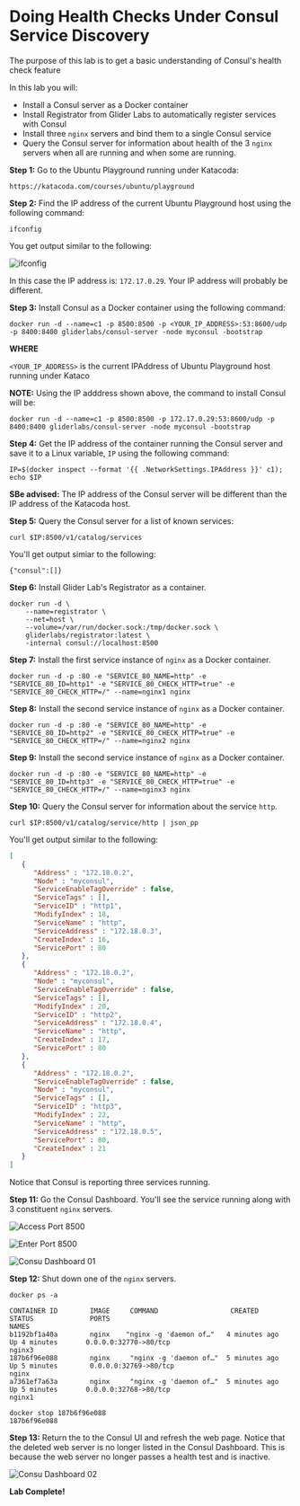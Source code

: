 # Doing Health Checks Under Consul Service Discovery

The purpose of this lab is to get a basic understanding of Consul's health check feature

In this lab you will:

* Install a Consul server as a Docker container
* Install Registrator from Glider Labs to automatically register services with Consul
* Install three `nginx` servers and bind them to a single Consul service
* Query the Consul server for information about health of the 3 `nginx` servers when all are running and when some are running.

**Step 1:** Go to the Ubuntu Playground running under Katacoda:

`https://katacoda.com/courses/ubuntu/playground`

**Step 2:** Find the IP address of the current Ubuntu Playground host using the following command:

`ifconfig`

You get output similar to the following:

![ifconfig](images/ifconfig.png)

In this case the IP address is: `172.17.0.29`. Your IP address will probably be different.

**Step 3:** Install Consul as a Docker container using the following command:

`docker run -d --name=c1 -p 8500:8500 -p <YOUR_IP_ADDRESS>:53:8600/udp -p 8400:8400 gliderlabs/consul-server -node myconsul -bootstrap`

**WHERE** 

`<YOUR_IP_ADDRESS>` is the current IPAddress of Ubuntu Playground host running under Kataco

**NOTE:** Using the IP adddress shown above, the command to install Consul will be:

`docker run -d --name=c1 -p 8500:8500 -p 172.17.0.29:53:8600/udp -p 8400:8400 gliderlabs/consul-server -node myconsul -bootstrap`

**Step 4:** Get the IP address of the container running the Consul server and save it to a Linux variable, `IP` using the following command:

`IP=$(docker inspect --format '{{ .NetworkSettings.IPAddress }}' c1); echo $IP`

**SBe advised:** The IP address of the Consul server will be different than the IP address of the Katacoda host.

**Step 5:** Query the Consul server for a list of known services:

`curl $IP:8500/v1/catalog/services`

You'll get output simiar to the following:

`{"consul":[]}`

**Step 6:** Install Glider Lab's Registrator as a container.

```
docker run -d \
    --name=registrator \
    --net=host \
    --volume=/var/run/docker.sock:/tmp/docker.sock \
    gliderlabs/registrator:latest \
    -internal consul://localhost:8500
```

**Step 7:** Install the first service instance of `nginx` as a Docker container.

`docker run -d -p :80 -e "SERVICE_80_NAME=http" -e "SERVICE_80_ID=http1" -e "SERVICE_80_CHECK_HTTP=true" -e "SERVICE_80_CHECK_HTTP=/" --name=nginx1 nginx`

**Step 8:** Install the second service instance of `nginx` as a Docker container.

`docker run -d -p :80 -e "SERVICE_80_NAME=http" -e "SERVICE_80_ID=http2" -e "SERVICE_80_CHECK_HTTP=true" -e "SERVICE_80_CHECK_HTTP=/" --name=nginx2 nginx`

**Step 9:** Install the second service instance of `nginx` as a Docker container.

`docker run -d -p :80 -e "SERVICE_80_NAME=http" -e "SERVICE_80_ID=http3" -e "SERVICE_80_CHECK_HTTP=true" -e "SERVICE_80_CHECK_HTTP=/" --name=nginx3 nginx`

**Step 10:** Query the Consul server for information about the service `http`.

`curl $IP:8500/v1/catalog/service/http | json_pp`

You'll get output similar to the following:

```json
[
   {
      "Address" : "172.18.0.2",
      "Node" : "myconsul",
      "ServiceEnableTagOverride" : false,
      "ServiceTags" : [],
      "ServiceID" : "http1",
      "ModifyIndex" : 18,
      "ServiceName" : "http",
      "ServiceAddress" : "172.18.0.3",
      "CreateIndex" : 16,
      "ServicePort" : 80
   },
   {
      "Address" : "172.18.0.2",
      "Node" : "myconsul",
      "ServiceEnableTagOverride" : false,
      "ServiceTags" : [],
      "ModifyIndex" : 20,
      "ServiceID" : "http2",
      "ServiceAddress" : "172.18.0.4",
      "ServiceName" : "http",
      "CreateIndex" : 17,
      "ServicePort" : 80
   },
   {
      "Address" : "172.18.0.2",
      "ServiceEnableTagOverride" : false,
      "Node" : "myconsul",
      "ServiceTags" : [],
      "ServiceID" : "http3",
      "ModifyIndex" : 22,
      "ServiceName" : "http",
      "ServiceAddress" : "172.18.0.5",
      "ServicePort" : 80,
      "CreateIndex" : 21
   }
]
```

Notice that Consul is reporting three services running.


**Step 11:** Go the Consul Dashboard. You'll see the service running along with 3 constituent `nginx` servers.

![Access Port 8500](./images/access-web-site-01.png)

![Enter Port 8500](./images/access-web-site-02.png)

![Consu Dashboard 01](./images/consul-ui-01.png)


**Step 12:** Shut down one of the `nginx` servers.

`docker ps -a`

```
CONTAINER ID        IMAGE     COMMAND                  CREATED             STATUS              PORTS                                                                                                            NAMES
b1192bf1a40a        nginx    "nginx -g 'daemon of…"   4 minutes ago       Up 4 minutes       0.0.0.0:32770->80/tcp                                                                                              nginx3
187b6f96e088        nginx     "nginx -g 'daemon of…"  5 minutes ago      Up 5 minutes        0.0.0.0:32769->80/tcp                                                                                              nginx
a7361ef7a63a        nginx     "nginx -g 'daemon of…"  5 minutes ago       Up 5 minutes       0.0.0.0:32768->80/tcp                                                                                              nginx1
```
```
docker stop 187b6f96e088
187b6f96e088
```

**Step 13:** Return the to the Consul UI and refresh the web page. Notice that the deleted web server is no longer listed in the Consul Dashboard. This is because the web server no longer passes a health test and is inactive.

![Consu Dashboard 02](./images/consul-ui-02.png)

**Lab Complete!**
